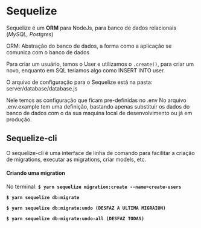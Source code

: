 # Sequelize

Sequelize é um **ORM** para NodeJs, para banco de dados relacionais (_MySQL, Postgres_)

ORM: Abstração do banco de dados, a forma como a aplicação se comunica com o banco de dados

Para criar um usuário, temos o User e utilizamos o `.create()`, para criar um novo, enquanto em SQL teriamos algo como INSERT INTO user.

O arquivo de configuração para o Sequelize está na pasta: server/database/database.js

Nele temos as configuração que ficam pre-definidas no .env
No arquivo .env.example tem uma definição, bastando apenas substituir os dados do banco de dados com o da sua maquina local de desenvolvimento ou já em produção.

## Sequelize-cli

O sequelize-cli é uma interface de linha de comando para facilitar a criação de migrations, executar as migrations, criar models, etc.

#### Criando uma migration

No terminal:
**`$ yarn sequelize migration:create --name=create-users`**

**`$ yarn sequelize db:migrate`**

**`$ yarn sequelize db:migrate:undo (DESFAZ A ULTIMA MIGRAION)`**

**`$ yarn sequelize db:migrate:undo:all (DESFAZ TODAS)`**
